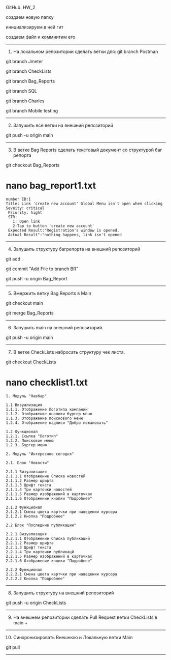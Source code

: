 GitHub. HW_2

создаем новую папку

инициализируем в ней гит

создаем файл и коммиитим его
***

1. На локальном репозитории сделать ветки для:
git branch Postman

git branch Jmeter

git branch CheckLists

git branch Bag_Reports

git branch SQL

git branch Charles

git branch Mobile testing
***

2. Запушить все ветки на внешний репозиторий

git push -u origin main
***

3. В ветке Bag Reports сделать текстовый документ со структурой баг репорта

git checkout Bag_Reports
# nano bag_report1.txt
```
number ID:1
Title: Link 'create new account' Global Menu isn't open when clicking
Seveity: critical
 Priority: hight
 STR:
   1: Open link
   2:Tap to button 'create new account'
 Expected Result:"Registration's window is opened,
 Actual Result":"nothing happens, link isn't opened
```
***

4. Запушить структуру багрепорта на внешний репозиторий

git add .

git commit "Add File to branch BR"

git push -u origin Bag_Report
***

5. Вмержить ветку Bag Reports в Main

git checkout main

git merge Bag_Reports
***

6. Запушить main на внешний репозиторий.

git push -u origin main
***

7. В ветке CheckLists набросать структуру чек листа.

git checkout CheckLists
# nano checklist1.txt
```
1. Модуль "Навбар"

1.1 Визуализация 
1.1.1. Отображение Логотипа компании
1.1.2. Отображение кнопоки бургер меню
1.1.3. Отображение поискового меню
1.2.4. Отображение надписи "Добро пожаловать"

1.2 Функционал 
1.2.1. Ссылка "Логотип"
1.2.2. Поисковое меню
1.2.3. Бургер меню

2. Модуль "Интересное сегодня"

2.1. Блок "Новости"

2.1.1 Визуализация
2.1.1.1 Отображение Списка новостей
2.1.1.2 Размер шрифта
2.1.1.3 Шрифт текста
2.1.1.4 Три карточки новостей
2.1.1.5 Размер изображений в карточках
2.1.1.6 Отображение кнопки "Подробнее"

2.1.2 Функционал
2.1.2.1 Смена цвета картчки при наведении курсора
2.1.2.2 Кнопка "Подробнее"

2.2 Блок "Последние публикации"

2.2.1 Визуализация 
2.2.1.1 Отображение Списка публикаций
2.2.1.2 Размер шрифта
2.2.1.3 Шрифт текста 
2.2.1.4 Три карточки публикацй
2.2.1.5 Размер изображений в карточках
2.2.1.6 Отображение кнопки "Подробнее"

2.2.2 Функционал
2.2.2.1 Смена цвета картчки при наведении курсора
2.2.2.2 Кнопка "Подробнее"
```
***

8. Запушить структуру на внешний репозиторий

git push -u origin CheckLists
***

9. На внешнем репозитории сделать Pull Request ветки CheckLists в main +
***

10. Синхронизировать Внешнюю и Локальную ветки Main

git pull
***

